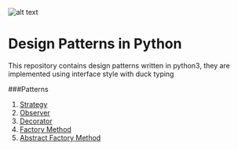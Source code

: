 ![alt text](http://docs.python.org.ar/tutorial/img/python-3-logo.png "Python 3 logo")
# Design Patterns in Python


This repository contains design patterns written in python3, they are implemented using interface style with duck typing


###Patterns

1. [Strategy](https://github.com/dherykw/Design-Patterns-in-Python/tree/master/Strategy)
2. [Observer](https://github.com/dherykw/Design-Patterns-in-Python/tree/master/Observer)
3. [Decorator](https://github.com/dherykw/Design-Patterns-in-Python/tree/master/Decorator)
3. [Factory Method](https://github.com/dherykw/Design-Patterns-in-Python/tree/master/Factory_Method)
4. [Abstract Factory Method](https://github.com/dherykw/Design-Patterns-in-Python/tree/master/Abstract_Factory_Method)